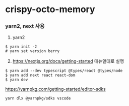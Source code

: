 # crispy-octo-memory
### yarn2, next 사용

1. yarn2
```
$ yarn init -2
# yarn set version berry
```

2. https://nextjs.org/docs/getting-started 매뉴얼대로 실행
```
$ yarn add --dev typescript @types/react @types/node
$ yarn add next react react-dom
$ yarn dev
```

https://yarnpkg.com/getting-started/editor-sdks
```
yarn dlx @yarnpkg/sdks vscode
```
